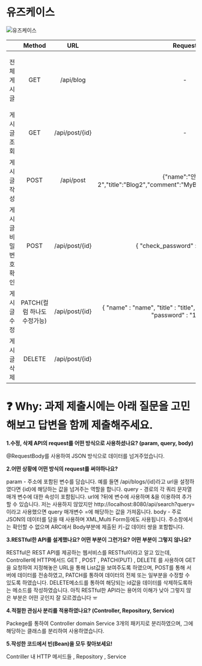 # 유즈케이스
![유즈케이스](https://user-images.githubusercontent.com/66781422/185340535-6fc11ffc-0dde-4d21-8c63-341abbf39460.jpg)


|                       | Method |       URL      |                                            Request                                           |                                                                                                                                                                                                                                        Response                                                                                                                                                                                                                                        |
|-----------------------|:------:|:--------------:|:--------------------------------------------------------------------------------------------:|:--------------------------------------------------------------------------------------------------------------------------------------------------------------------------------------------------------------------------------------------------------------------------------------------------------------------------------------------------------------------------------------------------------------------------------------------------------------------------------------:|
| 전체 게시글 | GET    | /api/blog      | -                                                                                            |  {"createdAt": "2022-08-18T14:55:28.779275",                "id": 3,             "name": "안진우",                                                                 "title":"Blog"},{"createdAt": "2022-08-18T05:31:04.293865","id": 2,"name": "안진우","title": "Blog"} |
| 게시글 조회           | GET    | /api/post/{id} | -                                                                                            | {"createdAt": "2022-08-18T12:33:42.894199","name": "안진우","title": "Blog","comment": "MyBlog"}|                                                                                                                                                                                         
| 게시글 작성           | POST   | /api/post      | {"name":"안진우2","title":"Blog2","comment":"MyBlog2","password":"1234"} |{"createdAt": "2022-08-18T14:57:38.4942788","id": 4,"name": "안진우2",\"title": "Blog2"}|
| 게시글 비밀번호 확인  | POST   | /api/post/{id} | { "check_password" :"password" }                                                       |비밀번호가 일치합니다.                                                               
| 게시글 수정           | PATCH(컬럼 하나도 수정가능)    | /api/post/{id} | {   "name" : "name",   "title" : "title",   "comment" : "comment",   "password" : "12345"  }    | 수정되었습니다.                                                                                     |
| 게시글 삭제           | DELETE | /api/post/{id} |                    |             id 번째 게시물이 삭제되었습니다.                                                 |


# ❓ **Why: 과제 제출시에는 아래 질문을 고민해보고 답변을 함께 제출해주세요.**

**1.수정, 삭제 API의 request를 어떤 방식으로 사용하셨나요? (param, query, body)**

@RequestBody를 사용하여 JSON 방식으로 데이터를 넘겨주었습니다.

**2.어떤 상황에 어떤 방식의 request를 써야하나요?**

param - 주소에 포함된 변수를 담습니다. 예를 들면 /api/blogs/{id}라고 url을 설정하였다면 {id}에 해당하는 값을 넘겨주는 역할을 합니다.
query - 경로의 각 쿼리 문자열 매개 변수에 대한 속성이 포함됩니다. url에 ?뒤에 변수에 사용하며 &을 이용하여 추가할 수 있습니다. 저는 사용하지 않았지만 http://localhost:8080/api/search?query= 이라고 사용했으면 query 매개변수 =에 해당하는 값을 가져옵니다.
body - 주로 JSON의 데이터를 담을 때 사용하며 XML,Multi Form등에도 사용됩니다. 주소창에서는 확인할 수 없으며 ARC에서 Body부분에 제출된 키-값 데이터 쌍을 포함합니다.
   
**3.RESTful한 API를 설계했나요? 어떤 부분이 그런가요? 어떤 부분이 그렇지 않나요?**

RESTful은 REST API를 제공하는 웹서비스를 RESTful이라고 알고 있는데,
Controller에 HTTP메서드 GET , POST , PATCH(PUT) , DELETE 를 사용하여 GET을 요청하여 지정해놓은 URL을 통해 List값을 보여주도록 하였으며, POST를 통해 서버에 데이터를 전송하였고, PATCH를 통하여 데이터의 전체 또는 일부분을 수정할 수 있도록 하였습니다. DELETE메소드를 통하여 해당되는 id값을 데이터를 삭제하도록하는 메소드를 작성하였습니다.
아직 RESTful한 API라는 용어의 이해가 낮아 그렇지 않은 부분은 어떤 곳인지 잘 모르겠습니다 ㅠ

**4.적절한 관심사 분리를 적용하였나요? (Controller, Repository, Service)**

Packege를 통하여 Controller domain Service 3개의 패키지로 분리하였으며, 그에 해당하는 클래스를 분리하여 사용하였습니다.


**5.작성한 코드에서 빈(Bean)을 모두 찾아보세요!**

Contriller 내 HTTP 메서드들 , Repository , Service



